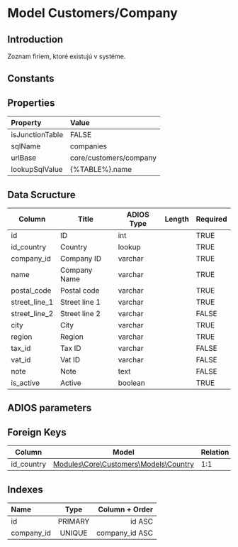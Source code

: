 # Model Customers/Company

## Introduction

Zoznam firiem, ktoré existujú v systéme.

## Constants

## Properties

| Property        | Value                  |
| :-------------- | :--------------------- |
| isJunctionTable | FALSE                  |
| sqlName         | companies              |
| urlBase         | core/customers/company |
| lookupSqlValue  | {%TABLE%}.name         |

## Data Scructure

| Column        | Title         | ADIOS Type | Length | Required |
| ------------- | ------------- | ---------- | ------ | -------- |
| id            | ID            | int        |        | TRUE     |
| id_country    | Country       | lookup     |        | TRUE     |
| company_id    | Company ID    | varchar    |        | TRUE     |
| name          | Company Name  | varchar    |        | TRUE     |
| postal_code   | Postal code   | varchar    |        | TRUE     |
| street_line_1 | Street line 1 | varchar    |        | TRUE     |
| street_line_2 | Street line 2 | varchar    |        | FALSE    |
| city          | City          | varchar    |        | TRUE     |
| region        | Region        | varchar    |        | TRUE     |
| tax_id        | Tax ID        | varchar    |        | FALSE    |
| vat_id        | Vat ID        | varchar    |        | FALSE    |
| note          | Note          | text       |        | FALSE    |
| is_active     | Active        | boolean    |        | TRUE     |

## ADIOS parameters

## Foreign Keys

| Column     | Model                                               | Relation | OnUpdate | OnDelete |
| ---------- | --------------------------------------------------- | -------- | -------- | -------- |
| id_country | [Modules\Core\Customers\Models\Country](Country.md) | 1:1      | Cascade  | Restrict |

## Indexes

| Name       |  Type   | Column + Order |
| :--------- | :-----: | -------------: |
| id         | PRIMARY |         id ASC |
| company_id | UNIQUE  | company_id ASC |
